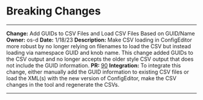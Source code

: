 # Breaking Changes

---

**Change:** Add GUIDs to CSV Files and Load CSV Files Based on GUID/Name
**Owner:** os-d
**Date:** 1/18/23
**Description:** Make CSV loading in ConfigEditor more robust by no longer relying on filenames to load the CSV but
instead loading via namespace GUID and knob name. This change added GUIDs to the CSV output and no longer accepts the
older style CSV output that does not include the GUID information.
**PR:** [90](https://github.com/microsoft/mu_feature_config/pull/90)
**Integration:** To integrate this change, either manually add the GUID information to existing CSV files or load the
XML(s) with the new version of ConfigEditor, make the CSV changes in the tool and regenerate the CSVs.

---
